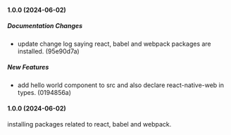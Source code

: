 #### 1.0.0 (2024-06-02)

##### Documentation Changes

*  update change log saying react, babel and webpack packages are installed. (95e90d7a)

##### New Features

*  add hello world component to src and also declare react-native-web in types. (0194856a)

#### 1.0.0 (2024-06-02)
installing packages related to react, babel and webpack.
